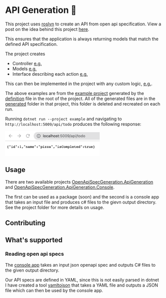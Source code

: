 # API Generation 🤖

This project uses [roslyn](https://github.com/dotnet/roslyn) to create an API from open api specification.
View a post on the idea behind this project [here](https://www.maisiesadler.co.uk/api-generation/blog).

This ensures that the application is always returning models that match the defined API specification.

The project creates
- Controller [e.g.](example/generated/ApiTodoController.cs)
- Models [e.g.](example/generated/models/ToDoItem.cs)
- Interface describing each action [e.g.](example/generated/interactors/IGetApiTodoInteractor.cs)

This can then be implemented in the project with any custom logic, [e.g.](example/implementations/GetApiTodoInteractor.cs).

The above examples are from the [example project](./example) generated by the [definition](./definition.json) file in the root of the project. 
All of the generated files are in the [generated](./example/generated) folder in that project, this folder is deleted and recreated on each run.

Running `dotnet run --project example` and navigating to `http://localhost:5009/api/todo` produces the following response:

<img src="./images/example-project-response.png" alt="Example Response" height="80" />

## Usage

There are two available projects [OpenApiSpecGeneration.ApiGeneration](./src/OpenApiSpecGeneration.ApiGeneration) and [OpenApiSpecGeneration.ApiGeneration.Console](./src/OpenApiSpecGeneration.ApiGeneration.Console).

The first can be used as a package (soon) and the second is a console app that takes an input file and produces c# files to the gievn output directory. See the project folder for more details on usage.

## Contributing

## What's supported

### Reading open api specs

The [console app](src/OpenApiSpecGeneration.ApiGeneration.Console) takes an input json openapi spec and outputs C# files to the given output directory.

Our API specs are defined in YAML, since this is not easily parsed in dotnet I have created a tool [yamltojson](./yamltojson) that takes a YAML file and outputs a JSON file which can then be used by the console app.
